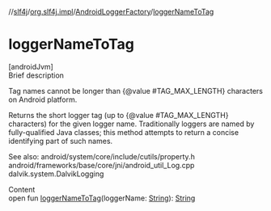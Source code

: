 //[slf4j](../../index.md)/[org.slf4j.impl](../index.md)/[AndroidLoggerFactory](index.md)/[loggerNameToTag](logger-name-to-tag.md)



# loggerNameToTag  
[androidJvm]  
Brief description  




Tag names cannot be longer than {@value #TAG_MAX_LENGTH} characters on Android platform. 



 Returns the short logger tag (up to {@value #TAG_MAX_LENGTH} characters) for the given logger name. Traditionally loggers are named by fully-qualified Java classes; this method attempts to return a concise identifying part of such names. 



 See also: android/system/core/include/cutils/property.h android/frameworks/base/core/jni/android_util_Log.cpp dalvik.system.DalvikLogging



  
Content  
open fun [loggerNameToTag](logger-name-to-tag.md)(loggerName: [String](https://docs.oracle.com/javase/8/docs/api/java/lang/String.html)): [String](https://docs.oracle.com/javase/8/docs/api/java/lang/String.html)  



